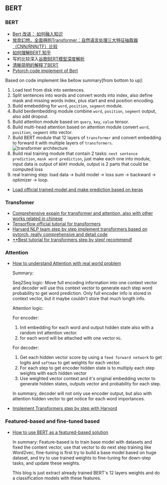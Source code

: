 ## BERT

### BERT

 - [Bert 改进： 如何融入知识](https://zhuanlan.zhihu.com/p/69941989)
 - [放弃幻想，全面拥抱Transformer：自然语言处理三大特征抽取器（CNN/RNN/TF）比较](https://zhuanlan.zhihu.com/p/54743941)
 - [如何理解BERT,知乎](https://www.zhihu.com/question/298203515)
 - 写的比较深入[谷歌BERT模型深度解析](https://blog.csdn.net/qq_39521554/article/details/83062188) 
 - [清晰简明的解释了BERT](https://www.cnblogs.com/huangyc/p/9813907.html)
 - [Pytorch code implement of Bert](https://github.com/codertimo/BERT-pytorch)
  
  Based on code implement like bellow summary[from bottom to up]:
  1. Load text from disk into sentences.
  2. Split sentences into words and convert words into index, also define mask and missing words index, plus start and end position encoding.
  3. Build emebedding for `word`, `position`, `segment` module.
  4. Build berdembedding module combine `word`, `position`, `segment` output, also add dropout.
  5. Build attention module based on `query`, `key`, `value` tensor.
  6. Build multi-head attention based on attention module convert `word`, `position`, `segment` into vector.
  7. Build BERT module that 12 layers of `transformer` and convert embedding to forward it with multiple layers of `transformers`. ![transformer architecture](https://lilianweng.github.io/lil-log/assets/images/transformer.png)
  8. Build real training module that contain 2 tasks: `next sentence prediction`, `mask word prediction`, just make each one into module, input data is output of `BERT` module, output is 2 parts that could be computed loss
  9.  real training step: load data -> build model -> loss sum -> backward -> optimizer -> loop.

 - [Load official trained model and make prediction based on keras](https://github.com/CyberZHG/keras-bert#Load-Official-Pre-trained-Models)


### Transfomer

- [Comprehensive expain for transformer and attention, also with other works related in chinese](https://lilianweng.github.io/lil-log/2018/06/24/attention-attention.html)
- [Tensorflow official tutorial for transformers](https://github.com/tensorflow/nmt)
- [Harvard NLP team step by step implement transformers based on pytorch, really comprehensive and detail code](http://nlp.seas.harvard.edu/2018/04/03/attention.html)
- [**Best tutorial for transformers step by step! recommend!](https://jalammar.github.io/illustrated-transformer/)


### Attention

- [How to understand Attention with real world problem](https://towardsdatascience.com/intuitive-understanding-of-attention-mechanism-in-deep-learning-6c9482aecf4f)
  
  Summary:

  Seq2Seq logic: Move full encoding information into one context vector and decoder will use this context vector to generate each step word probability to get word prediction. Only full encoder info is stored in context vector, but it maybe couldn't store that much longth info.

  Attention logic:

  For encoder:
  1. Init embedding for each word and output hidden state also with a random init attention vector.
  2. for each word will be attached with one vector `Hi`.
   
  For decoder:
  1. Get each hidden vector score by using a `feed forward network` to get logits and `softmax` to get weights for each vector.
  2. For each step to get encoder hidden state is to multiply each step weights with each hidden vector
  3. Use weighted vector context and it's original embedding vector to generate hidden states, outputs vector and probability for each step.
   
   In summary, decoder will not only use encoder output, but also with attention hidden vector to get notice for each word importances.
- [Implement Transformers step by step with Harvord](http://nlp.seas.harvard.edu/2018/04/03/attention.html)
  

### Featured-based and fine-tuned based
- [How to use BERT as a featured-based solution](https://trishalaneeraj.github.io/2020-04-04/feature-based-approach-with-bert)
  
  In summary: Feature-based is to train base model with datasets and fixed the content vector, use that vector to do next step training like Word2vec, fine-tuning is first try to build a base model based on huge dataset, and try to use trained weights to fine-tuning for down-step tasks, and update these weights.

  This blog is just extract already trained BERT's 12 layers weights and do a classification models with these features.